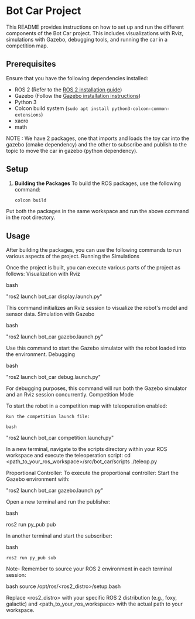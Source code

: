 # Bot Car Project

This README provides instructions on how to set up and run the different components of the Bot Car project. This includes visualizations with Rviz, simulations with Gazebo, debugging tools, and running the car in a competition map.

## Prerequisites

Ensure that you have the following dependencies installed:

- ROS 2 (Refer to the [ROS 2 installation guide](https://docs.ros.org/en/foxy/Installation.html))
- Gazebo (Follow the [Gazebo installation instructions](http://gazebosim.org/tutorials?tut=install_ubuntu))
- Python 3
- Colcon build system (`sudo apt install python3-colcon-common-extensions`)
- xacro
- math


NOTE : We have 2 packages, one that imports and loads the toy car into the gazebo (cmake dependency)
and the other to subscribe and publish to the topic to move the car in gazebo (python dependency).

## Setup

1. **Building the Packages**
   To build the ROS packages, use the following command:

    ```bash
    colcon build
    ```
Put both the packages in the same workspace and run the above command in the root directory.
## Usage

After building the packages, you can use the following commands to run various aspects of the project.
Running the Simulations

Once the project is built, you can execute various parts of the project as follows:
Visualization with Rviz

bash

"ros2 launch bot_car display.launch.py"

This command initializes an Rviz session to visualize the robot's model and sensor data.
Simulation with Gazebo

bash

"ros2 launch bot_car gazebo.launch.py"

Use this command to start the Gazebo simulator with the robot loaded into the environment.
Debugging

bash

"ros2 launch bot_car debug.launch.py"

For debugging purposes, this command will run both the Gazebo simulator and an Rviz session concurrently.
Competition Mode

To start the robot in a competition map with teleoperation enabled:

    Run the competition launch file:

    bash

"ros2 launch bot_car competition.launch.py"

In a new terminal, navigate to the scripts directory within your ROS workspace and execute the teleoperation script:
    cd <path_to_your_ros_workspace>/src/bot_car/scripts
    ./teleop.py

Proportional Controller: To execute the proportional controller:
Start the Gazebo environment with:

"ros2 launch bot_car gazebo.launch.py"

Open a new terminal and run the publisher:

bash

ros2 run py_pub pub

In another terminal and start the subscriber:

bash

    ros2 run py_pub sub

Note- Remember to source your ROS 2 environment in each terminal session:

bash
source /opt/ros/<ros2_distro>/setup.bash

Replace <ros2_distro> with your specific ROS 2 distribution (e.g., foxy, galactic) and <path_to_your_ros_workspace> with the actual path to your workspace.